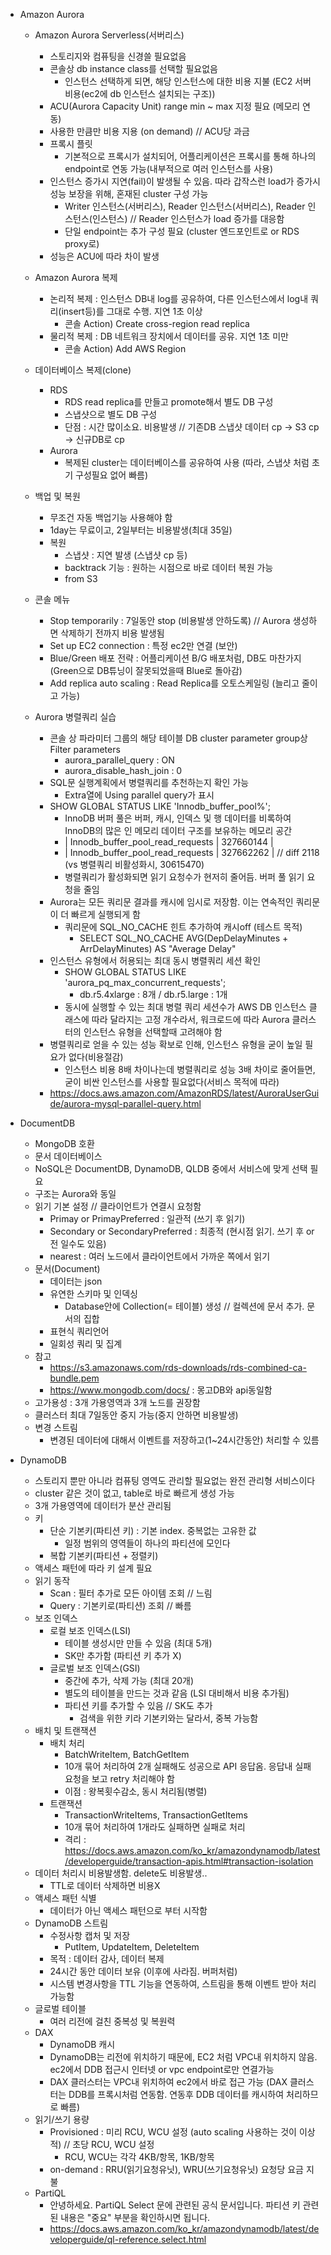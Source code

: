 * Amazon Aurora
  * Amazon Aurora Serverless(서버리스)
    * 스토리지와 컴퓨팅을 신경쓸 필요없음
    * 콘솔상 db instance class를 선택할 필요없음
      * 인스턴스 선택하게 되면, 해당 인스턴스에 대한 비용 지불 (EC2 서버 비용(ec2에 db 인스턴스 설치되는 구조))
    * ACU(Aurora Capacity Unit) range min ~ max 지정 필요 (메모리 연동)
    * 사용한 만큼만 비용 지용 (on demand) // ACU당 과금
    * 프록시 플릿
      * 기본적으로 프록시가 설치되어, 어플리케이션은 프록시를 통해 하나의 endpoint로 연동 가능(내부적으로 여러 인스턴스를 사용)
    * 인스턴스 증가시 지연(fail)이 발생될 수 있음. 따라 갑작스런 load가 증가시 성능 보장을 위해, 혼재된 cluster 구성 가능
      * Writer 인스턴스(서버리스), Reader 인스턴스(서버리스), Reader 인스턴스(인스턴스) // Reader 인스턴스가 load 증가를 대응함
      * 단일 endpoint는 추가 구성 필요 (cluster 엔드포인트로 or RDS proxy로)
    * 성능은 ACU에 따라 차이 발생

  * Amazon Aurora 복제
    * 논리적 복제 : 인스턴스 DB내 log를 공유하여, 다른 인스턴스에서 log내 쿼리(insert등)를 그대로 수행. 지연 1초 이상
      * 콘솔 Action) Create cross-region read replica
    * 물리적 복제 : DB 네트워크 장치에서 데이터를 공유. 지연 1초 미만
      * 콘솔 Action) Add AWS Region

  * 데이터베이스 복제(clone)
    * RDS
      * RDS read replica를 만들고 promote해서 별도 DB 구성
      * 스냅샷으로 별도 DB 구성 
      * 단점 : 시간 많이소요. 비용발생 // 기존DB 스냅샷 데이터 cp -> S3 cp -> 신규DB로 cp
    * Aurora
      * 복제된 cluster는 데이터베이스를 공유하여 사용 (따라, 스냅샷 처럼 초기 구성필요 없어 빠름)
  * 백업 및 복원
    * 무조건 자동 백업기능 사용해야 함
    * 1day는 무료이고, 2일부터는 비용발생(최대 35일)
    * 복원
      * 스냅샷 : 지연 발생 (스냅샷 cp 등)
      * backtrack 기능 : 원하는 시점으로 바로 데이터 복원 가능
      * from S3
  * 콘솔 메뉴
    * Stop temporarily : 7일동안 stop (비용발생 안하도록) // Aurora 생성하면 삭제하기 전까지 비용 발생됨
    * Set up EC2 connection : 특정 ec2만 연결 (보안)
    * Blue/Green 배포 전략 : 어플리케이션 B/G 배포처럼, DB도 마찬가지 (Green으로 DB튜닝이 잘못되었을때 Blue로 돌아감)
    * Add replica auto scaling : Read Replica를 오토스케일링 (늘리고 줄이고 가능)

  * Aurora 병렬쿼리 실습
    * 콘솔 상 파라미터 그룹의 해당 테이블 DB cluster parameter group상 Filter parameters
      * aurora_parallel_query : ON
      * aurora_disable_hash_join : 0
    * SQL문 실행계획에서 병렬쿼리를 추천하는지 확인 가능
      * Extra열에 Using parallel query가 표시
    * SHOW GLOBAL STATUS LIKE 'Innodb_buffer_pool%';
      * InnoDB 버퍼 풀은 버퍼, 캐시, 인덱스 및 행 데이터를 비록하여 InnoDB의 많은 인 메모리 데이터 구조를 보유하는 메모리 공간
      * | Innodb_buffer_pool_read_requests      | 327660144  |
      * | Innodb_buffer_pool_read_requests      | 327662262  | // diff 2118 (vs 병렬쿼리 비활성화시, 30615470)
      * 병렬쿼리가 활성화되면 읽기 요청수가 현저히 줄어듬. 버퍼 풀 읽기 요청을 줄임
    * Aurora는 모든 쿼리문 결과를 캐시에 임시로 저장함. 이는 연속적인 쿼리문이 더 빠르게 실행되게 함
      * 쿼리문에 SQL_NO_CACHE 힌트 추가하여 캐시off (테스트 목적)
        * SELECT SQL_NO_CACHE AVG(DepDelayMinutes + ArrDelayMinutes) AS "Average Delay"
    * 인스턴스 유형에서 허용되는 최대 동시 병렬쿼리 세션 확인
      * SHOW GLOBAL STATUS LIKE 'aurora_pq_max_concurrent_requests';
        * db.r5.4xlarge : 8개 / db.r5.large : 1개
      * 동시에 실행할 수 있는 최대 병렬 쿼리 세션수가 AWS DB 인스턴스 클래스에 따라 달라지는 고정 개수라서, 워크로드에 따라 Aurora 클러스터의 인스턴스 유형을 선택할때 고려해야 함
    * 병렬쿼리로 얻을 수 있는 성능 확보로 인해, 인스턴스 유형을 굳이 높일 필요가 없다(비용절감)
      * 인스턴스 비용 8배 차이나는데 병렬쿼리로 성능 3배 차이로 줄어들면, 굳이 비싼 인스턴스를 사용할 필요없다(서비스 목적에 따라)
    * https://docs.aws.amazon.com/AmazonRDS/latest/AuroraUserGuide/aurora-mysql-parallel-query.html

* DocumentDB
  * MongoDB 호환
  * 문서 데이터베이스
  * NoSQL은 DocumentDB, DynamoDB, QLDB 중에서 서비스에 맞게 선택 필요
  * 구조는 Aurora와 동일
  * 읽기 기본 설정 // 클라이언트가 연결시 요청함
    * Primay or PrimayPreferred : 일관적 (쓰기 후 읽기)
    * Secondary or SecondaryPreferred : 최종적 (현시점 읽기. 쓰기 후 or 전 일수도 있음)
    * nearest : 여러 노드에서 클라이언트에서 가까운 쪽에서 읽기
  * 문서(Document)
    * 데이터는 json
    * 유연한 스키마 및 인덱싱
      * Database안에 Collection(= 테이블) 생성 // 컬렉션에 문서 추가. 문서의 집합
    * 표현식 쿼리언어
    * 일회성 쿼리 및 집계
  * 참고
    * https://s3.amazonaws.com/rds-downloads/rds-combined-ca-bundle.pem
    * https://www.mongodb.com/docs/ : 몽고DB와 api동일함
  * 고가용성 : 3개 가용영역과 3개 노드를 권장함
  * 클러스터 최대 7일동안 중지 가능(중지 안하면 비용발생)
  * 변경 스트림
    * 변경된 데이터에 대해서 이벤트를 저장하고(1~24시간동안) 처리할 수 있름

* DynamoDB
  * 스토리지 뿐만 아니라 컴퓨팅 영역도 관리할 필요없는 완전 관리형 서비스이다
  * cluster 같은 것이 없고, table로 바로 빠르게 생성 가능
  * 3개 가용영역에 데이터가 분산 관리됨
  * 키
    * 단순 기본키(파티션 키) : 기본 index. 중복없는 고유한 값
      * 일정 범위의 영역들이 하나의 파티션에 모인다
    * 복합 기본키(파티션 + 정렬키)
  * 액세스 패턴에 따라 키 설계 필요
  * 읽기 동작
    * Scan : 필터 추가로 모든 아이템 조회 // 느림
    * Query : 기본키로(파티션) 조회 // 빠름
  * 보조 인덱스
    * 로컬 보조 인덱스(LSI)
      * 테이블 생성시만 만들 수 있음 (최대 5개)
      * SK만 추가함 (파티션 키 추가 X)
    * 글로벌 보조 인덱스(GSI)
      * 중간에 추가, 삭제 가능 (최대 20개)
      * 별도의 테이블을 만드는 것과 같음 (LSI 대비해서 비용 추가됨)
      * 파티션 키를 추가할 수 있음 // SK도 추가
        * 검색을 위한 키라 기본키와는 달라서, 중복 가능함
  * 배치 및 트랜잭션
    * 배치 처리
      * BatchWriteItem, BatchGetItem
      * 10개 묶어 처리하여 2개 실패해도 성공으로 API 응답옴. 응답내 실패 요청을 보고 retry 처리해야 함
      * 이점 : 왕복횟수감소, 동시 처리됨(병렬)
    * 트랜잭션
      * TransactionWriteItems, TransactionGetItems
      * 10개 묶어 처리하여 1개라도 실패하면 실패로 처리
      * 격리 : https://docs.aws.amazon.com/ko_kr/amazondynamodb/latest/developerguide/transaction-apis.html#transaction-isolation
  * 데이터 처리시 비용발생함. delete도 비용발생..
    * TTL로 데이터 삭제하면 비용X
  * 액세스 패턴 식별
    * 데이터가 아닌 액세스 패턴으로 부터 시작함
  * DynamoDB 스트림
    * 수정사항 캡처 및 저장
      * PutItem, UpdateItem, DeleteItem
    * 목적 : 데이터 감사, 데이터 복제
    * 24시간 동안 데이터 보유 (이후에 사라짐. 버퍼처럼)
    * 시스템 변경사항을 TTL 기능을 연동하여, 스트림을 통해 이벤트 받아 처리 가능함
  * 글로벌 테이블
    * 여러 리전에 걸친 중복성 및 복원력
  * DAX
    * DynamoDB 캐시
    * DynamoDB는 리전에 위치하기 때문에, EC2 처럼 VPC내 위치하지 않음. ec2에서 DDB 접근시 인터넷 or vpc endpoint로만 연결가능
    * DAX 클러스터는 VPC내 위치하여 ec2에서 바로 접근 가능 (DAX 클러스터는 DDB를 프록시처럼 연동함. 연동후 DDB 데이터를 캐시하여 처리하므로 빠름)
  * 읽기/쓰기 용량
    * Provisioned : 미리 RCU, WCU 설정 (auto scaling 사용하는 것이 이상적) // 초당 RCU, WCU 설정
      * RCU, WCU는 각각 4KB/항목, 1KB/항목
    * on-demand : RRU(읽기요청유닛), WRU(쓰기요청유닛) 요청당 요금 지불
  * PartiQL
    * 안녕하세요. PartiQL Select 문에 관련된 공식 문서입니다. 파티션 키 관련된 내용은 "중요" 부분을 확인하시면 됩니다.
    * https://docs.aws.amazon.com/ko_kr/amazondynamodb/latest/developerguide/ql-reference.select.html
